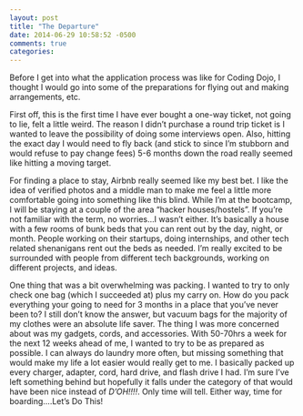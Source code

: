 ```yaml
---
layout: post
title: "The Departure"
date: 2014-06-29 10:58:52 -0500
comments: true
categories: 
---
```

Before I get into what the application process was like for Coding Dojo, I thought I would go into some of the preparations for flying out and making arrangements, etc.<!--more-->

First off, this is the first time I have ever bought a one-way ticket, not going to lie, felt a little weird.  The reason I didn’t purchase a round trip ticket is I wanted to leave the possibility of doing some interviews open.  Also, hitting the exact day I would need to fly back (and stick to since I’m stubborn and would refuse to pay change fees) 5-6 months down the road really seemed like hitting a moving target.

For finding a place to stay, Airbnb really seemed like my best bet.  I like the idea of verified photos and a middle man to make me feel a little more comfortable going into something like this blind.  While I’m at the bootcamp, I will be staying at a couple of the area “hacker houses/hostels”.  If you’re not familiar with the term, no worries…I wasn’t either.  It’s basically a house with a few rooms of bunk beds that you can rent out by the day, night, or month.  People working on their startups, doing internships, and other tech related shenanigans rent out the beds as needed.  I’m really excited to be surrounded with people from different tech backgrounds, working on different projects, and ideas.

One thing that was a bit overwhelming was packing.  I wanted to try to only check one bag (which I succeeded at) plus my carry on.  How do you pack everything your going to need for 3 months in a place that you’ve never been to?  I still don’t know the answer, but vacuum bags for the majority of my clothes were an absolute life saver.  The thing I was more concerned about was my gadgets, cords, and accessories.  With 50-70hrs a week for the next 12 weeks ahead of me, I wanted to try to be as prepared as possible.  I can always do laundry more often, but missing something that would make my life a lot easier would really get to me.  I basically packed up every charger, adapter, cord, hard drive, and flash drive I had.  I’m sure I’ve left something behind but hopefully it falls under the category of that would have been nice instead of *D’OH!!!!*. Only time will tell.  Either way, time for boarding….Let’s Do This!